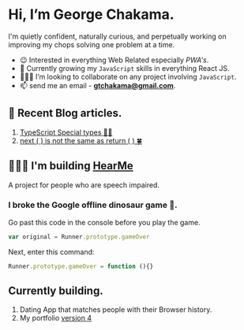 # Hi, I’m George Chakama. 

I'm quietly confident, naturally curious, and perpetually working on improving my chops solving one problem at a time.

- 😉 Interested in everything Web Related especially *PWA's*.
- 🌱 Currently growing my ``JavaScript`` skills in everything React JS.
- 👨🏾‍🏭 I’m looking to collaborate on any project involving ``JavaScript``. 
- 📫 send me an email - **gtchakama@gmail.com**.

## 📔 Recent Blog articles. 

1. [TypeScript Special types 💪🏼](https://chakama.co.zw/posts/ts-special-types)
2. [next ( ) is not the same as return ( ) 🍀](https://chakama.co.zw/posts/nextFunction)



## 🧏🏽‍♀️ I'm building [HearMe](https://www.hearme.co.zw) 
A project for people who are speech impaired.

### I broke the Google offline dinosaur game 🤫.
Go past this code in the console before you play the game.


``` Javascript 
var original = Runner.prototype.gameOver

```

Next, enter this command:

```Javascript 
Runner.prototype.gameOver = function (){}
```

## Currently building.
1. Dating App that matches people with their Browser history.
2. My portfolio [version 4](https://chg4.netlify.app/)

